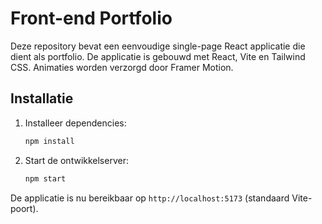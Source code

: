 # Front-end Portfolio

Deze repository bevat een eenvoudige single-page React applicatie die dient als portfolio. De applicatie is gebouwd met React, Vite en Tailwind CSS. Animaties worden verzorgd door Framer Motion.

## Installatie

1. Installeer dependencies:
   ```bash
   npm install
   ```
2. Start de ontwikkelserver:
   ```bash
   npm start
   ```

De applicatie is nu bereikbaar op `http://localhost:5173` (standaard Vite-poort).
